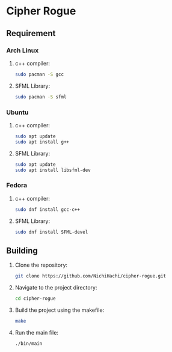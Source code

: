 # Cipher Rogue 

## Requirement
### Arch Linux
1. c++ compiler:

    ```bash
    sudo pacman -S gcc
    ```

2. SFML Library:

    ```bash
    sudo pacman -S sfml
    ```

### Ubuntu
1. c++ compiler:

    ```bash
    sudo apt update
    sudo apt install g++
    ```

2. SFML Library:

    ```bash
    sudo apt update
    sudo apt install libsfml-dev
    ```

### Fedora
1. c++ compiler:

    ```bash
    sudo dnf install gcc-c++
    ```

2. SFML Library:

    ```bash
    sudo dnf install SFML-devel
    ```

## Building

1. Clone the repository:

    ```bash
    git clone https://github.com/NichiHachi/cipher-rogue.git
    ```

2. Navigate to the project directory:
    
    ```bash
    cd cipher-rogue
    ```

3. Build the project using the makefile:
    
    ```bash
    make
    ```

4. Run the main file:

    ```bash
    ./bin/main
    ```
